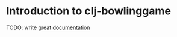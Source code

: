 # Introduction to clj-bowlinggame

TODO: write [great documentation](http://jacobian.org/writing/great-documentation/what-to-write/)
